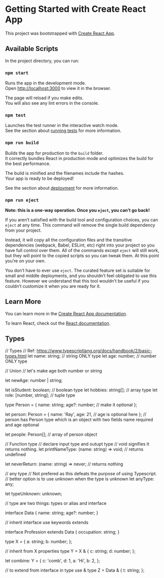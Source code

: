 # Getting Started with Create React App

This project was bootstrapped with [Create React App](https://github.com/facebook/create-react-app).

## Available Scripts

In the project directory, you can run:

### `npm start`

Runs the app in the development mode.\
Open [http://localhost:3000](http://localhost:3000) to view it in the browser.

The page will reload if you make edits.\
You will also see any lint errors in the console.

### `npm test`

Launches the test runner in the interactive watch mode.\
See the section about [running tests](https://facebook.github.io/create-react-app/docs/running-tests) for more information.

### `npm run build`

Builds the app for production to the `build` folder.\
It correctly bundles React in production mode and optimizes the build for the best performance.

The build is minified and the filenames include the hashes.\
Your app is ready to be deployed!

See the section about [deployment](https://facebook.github.io/create-react-app/docs/deployment) for more information.

### `npm run eject`

**Note: this is a one-way operation. Once you `eject`, you can’t go back!**

If you aren’t satisfied with the build tool and configuration choices, you can `eject` at any time. This command will remove the single build dependency from your project.

Instead, it will copy all the configuration files and the transitive dependencies (webpack, Babel, ESLint, etc) right into your project so you have full control over them. All of the commands except `eject` will still work, but they will point to the copied scripts so you can tweak them. At this point you’re on your own.

You don’t have to ever use `eject`. The curated feature set is suitable for small and middle deployments, and you shouldn’t feel obligated to use this feature. However we understand that this tool wouldn’t be useful if you couldn’t customize it when you are ready for it.

## Learn More

You can learn more in the [Create React App documentation](https://facebook.github.io/create-react-app/docs/getting-started).

To learn React, check out the [React documentation](https://reactjs.org/).

## Types

// Types
// Ref: https://www.typescriptlang.org/docs/handbook/2/basic-types.html
let name: string; // string ONLY type
let age: number; // number ONLY type

// Union
// let's make age both number or string

let newAge: number | string;

let isStudent: boolean; // boolean type
let hobbies: string[]; // array type
let role: [number, string]; // tuple type

type Person = {
name: string;
age?: number; // make it optional
};

let person: Person = {
name: 'Ray',
age: 21, // age is optional here
};
// person has Person type which is an object with two fields name required and age optional

let people: Person[]; // array of person object

// Function type
// declare input type and outupt type
// void signifies it returns nothing.
let printNameType: (name: string) => void; // returns undefined

let neverReturn: (name: string) => never; // returns nothing

// any type
// Not prefered as this defeats the purpose of using Typescript.
// better option is to use unknown when the type is unknown
let anyType: any;

let typeUnknown: unknown;

// type are two things: types or alias and interface

interface Data {
name: string;
age?: number;
}

// inherit interface use keywords extends

interface Profession extends Data {
occupation: string;
}

type X = {
a: string;
b: number;
};

// inherit from X properties
type Y = X & {
c: string;
d: number;
};

let combine: Y = {
c: 'comb',
d: 1,
a: 'Hi',
b: 2,
};

// to extend from interface in type use &
type Z = Data & {
t: string;
};
